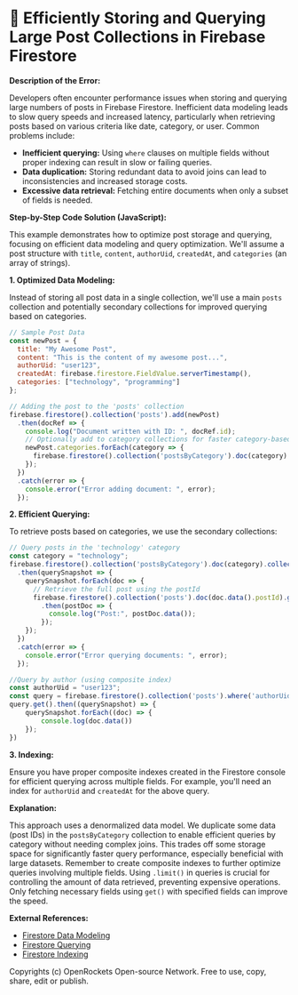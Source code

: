 # 🐞 Efficiently Storing and Querying Large Post Collections in Firebase Firestore


**Description of the Error:**

Developers often encounter performance issues when storing and querying large numbers of posts in Firebase Firestore.  Inefficient data modeling leads to slow query speeds and increased latency, particularly when retrieving posts based on various criteria like date, category, or user.  Common problems include:

* **Inefficient querying:** Using `where` clauses on multiple fields without proper indexing can result in slow or failing queries.
* **Data duplication:** Storing redundant data to avoid joins can lead to inconsistencies and increased storage costs.
* **Excessive data retrieval:** Fetching entire documents when only a subset of fields is needed.


**Step-by-Step Code Solution (JavaScript):**

This example demonstrates how to optimize post storage and querying, focusing on efficient data modeling and query optimization.  We'll assume a post structure with `title`, `content`, `authorUid`, `createdAt`, and `categories` (an array of strings).

**1. Optimized Data Modeling:**

Instead of storing all post data in a single collection, we'll use a main `posts` collection and potentially secondary collections for improved querying based on categories.

```javascript
// Sample Post Data
const newPost = {
  title: "My Awesome Post",
  content: "This is the content of my awesome post...",
  authorUid: "user123",
  createdAt: firebase.firestore.FieldValue.serverTimestamp(),
  categories: ["technology", "programming"]
};

// Adding the post to the 'posts' collection
firebase.firestore().collection('posts').add(newPost)
  .then(docRef => {
    console.log("Document written with ID: ", docRef.id);
    // Optionally add to category collections for faster category-based queries
    newPost.categories.forEach(category => {
      firebase.firestore().collection('postsByCategory').doc(category).collection('posts').doc(docRef.id).set({postId: docRef.id});
    });
  })
  .catch(error => {
    console.error("Error adding document: ", error);
  });

```

**2. Efficient Querying:**

To retrieve posts based on categories, we use the secondary collections:


```javascript
// Query posts in the 'technology' category
const category = "technology";
firebase.firestore().collection('postsByCategory').doc(category).collection('posts').get()
  .then(querySnapshot => {
    querySnapshot.forEach(doc => {
      // Retrieve the full post using the postId
      firebase.firestore().collection('posts').doc(doc.data().postId).get()
        .then(postDoc => {
          console.log("Post:", postDoc.data());
        });
    });
  })
  .catch(error => {
    console.error("Error querying documents: ", error);
  });

//Query by author (using composite index)
const authorUid = "user123";
const query = firebase.firestore().collection('posts').where('authorUid','==', authorUid).orderBy('createdAt','desc').limit(10)
query.get().then((querySnapshot) => {
    querySnapshot.forEach((doc) => {
        console.log(doc.data())
    });
})
```

**3. Indexing:**

Ensure you have proper composite indexes created in the Firestore console for efficient querying across multiple fields.  For example, you'll need an index for `authorUid` and `createdAt` for the above query.



**Explanation:**

This approach uses a denormalized data model. We duplicate some data (post IDs) in the `postsByCategory` collection to enable efficient queries by category without needing complex joins.  This trades off some storage space for significantly faster query performance, especially beneficial with large datasets.  Remember to create composite indexes to further optimize queries involving multiple fields.  Using `.limit()` in queries is crucial for controlling the amount of data retrieved, preventing expensive operations. Only fetching necessary fields using `get()` with specified fields can improve the speed.


**External References:**

* [Firestore Data Modeling](https://firebase.google.com/docs/firestore/modeling)
* [Firestore Querying](https://firebase.google.com/docs/firestore/query-data/queries)
* [Firestore Indexing](https://firebase.google.com/docs/firestore/query-data/indexing)


Copyrights (c) OpenRockets Open-source Network. Free to use, copy, share, edit or publish.

